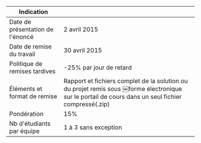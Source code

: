 | Indication | |
| --- | --- |
| Date de présentation de l'énoncé | 2 avril 2015 |
| Date de remise du travail | 30 avril 2015 |
| Politique de remises tardives | -25% par jour de retard |
| Éléments et format de remise | Rapport et fichiers complet de la solution ou du projet remis sous ￼forme électronique sur le portail de cours dans un seul fichier compressé(.zip) |
| Pondération | 15% |
| Nb d'étudiants par équipe | 1 à 3 sans exception |
